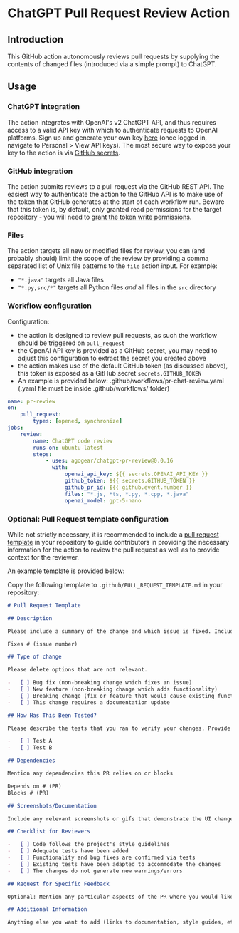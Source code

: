 # ChatGPT Pull Request Review Action

## Introduction

This GitHub action autonomously reviews pull requests by supplying the contents of changed files (introduced via a simple prompt) to ChatGPT.

## Usage

### ChatGPT integration

The action integrates with OpenAI's v2 ChatGPT API, and thus requires access to a valid API key with which to authenticate requests to OpenAI platforms. Sign up and generate your own key [here](https://platform.openai.com) (once logged in, navigate to Personal > View API keys). The most secure way to expose your key to the action is via [GitHub secrets](https://docs.github.com/en/actions/security-guides/encrypted-secrets).

### GitHub integration

The action submits reviews to a pull request via the GitHub REST API. The easiest way to authenticate the action to the GitHub API is to make use of the token that GitHub generates at the start of each workflow run. Beware that this token is, by default, only granted read permissions for the target repository - you will need to [grant the token write permissions](https://docs.github.com/en/repositories/managing-your-repositorys-settings-and-features/enabling-features-for-your-repository/managing-github-actions-settings-for-a-repository#configuring-the-default-github_token-permissions).

### Files

The action targets all new or modified files for review, you can (and probably should) limit the scope of the review by providing a comma separated list of Unix file patterns to the `file` action input. For example:

-   `"*.java"` targets all Java files
-   `"*.py,src/*"` targets all Python files _and_ all files in the `src` directory

### Workflow configuration

Configuration:

-   the action is designed to review pull requests, as such the workflow should be triggered on `pull_request`
-   the OpenAI API key is provided as a GitHub secret, you may need to adjust this configuration to extract the secret you created above
-   the action makes use of the default GitHub token (as discussed above), this token is exposed as a GitHub secret `secrets.GITHUB_TOKEN`
-   An example is provided below: .github/workflows/pr-chat-review.yaml (.yaml file must be inside .github/workflows/ folder)
  
```yaml
name: pr-review
on:
    pull_request:
        types: [opened, synchronize]
jobs:
    review:
        name: ChatGPT code review
        runs-on: ubuntu-latest
        steps:
            - uses: agogear/chatgpt-pr-review@0.0.16
              with:
                  openai_api_key: ${{ secrets.OPENAI_API_KEY }}
                  github_token: ${{ secrets.GITHUB_TOKEN }}
                  github_pr_id: ${{ github.event.number }}
                  files: "*.js, *ts, *.py, *.cpp, *.java"
                  openai_model: gpt-5-nano
```

### Optional: Pull Request template configuration

While not strictly necessary, it is recommended to include a [pull request template](https://docs.github.com/en/communities/using-templates-to-encourage-useful-issues-and-pull-requests/creating-a-pull-request-template-for-your-repository) in your repository to guide contributors in providing the necessary information for the action to review the pull request as well as to provide context for the reviewer.

An example template is provided below:

Copy the following template to `.github/PULL_REQUEST_TEMPLATE.md` in your repository:

```markdown
# Pull Request Template

## Description

Please include a summary of the change and which issue is fixed. Include the motivation and context, and list any dependencies that are required for this change.

Fixes # (issue number)

## Type of change

Please delete options that are not relevant.

-   [ ] Bug fix (non-breaking change which fixes an issue)
-   [ ] New feature (non-breaking change which adds functionality)
-   [ ] Breaking change (fix or feature that would cause existing functionality to not work as expected)
-   [ ] This change requires a documentation update

## How Has This Been Tested?

Please describe the tests that you ran to verify your changes. Provide instructions so we can reproduce. Please also list any relevant details for your test configuration.

-   [ ] Test A
-   [ ] Test B

## Dependencies

Mention any dependencies this PR relies on or blocks

Depends on # (PR)
Blocks # (PR)

## Screenshots/Documentation

Include any relevant screenshots or gifs that demonstrate the UI changes. Include links to updated documentation if applicable.

## Checklist for Reviewers

-   [ ] Code follows the project's style guidelines
-   [ ] Adequate tests have been added
-   [ ] Functionality and bug fixes are confirmed via tests
-   [ ] Existing tests have been adapted to accommodate the changes
-   [ ] The changes do not generate new warnings/errors

## Request for Specific Feedback

Optional: Mention any particular aspects of the PR where you would like to receive specific feedback.

## Additional Information

Anything else you want to add (links to documentation, style guides, etc.)
```
